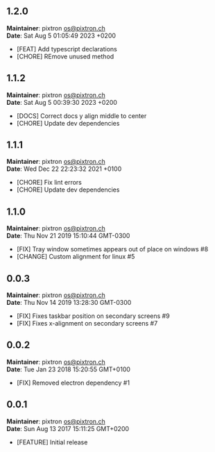 ## 1.2.0
**Maintainer**: pixtron <os@pixtron.ch>\
**Date**: Sat Aug 5 01:05:49 2023 +0200

* [FEAT] Add typescript declarations
* [CHORE] REmove unused method


## 1.1.2
**Maintainer**: pixtron <os@pixtron.ch>\
**Date**: Sat Aug 5 00:39:30 2023 +0200

* [DOCS] Correct docs y align middle to center
* [CHORE] Update dev dependencies


## 1.1.1
**Maintainer**: pixtron <os@pixtron.ch>\
**Date**: Wed Dec 22 22:23:32 2021 +0100

* [CHORE] Fix lint errors
* [CHORE] Update dev dependencies


## 1.1.0
**Maintainer**: pixtron <os@pixtron.ch>\
**Date**: Thu Nov 21 2019 15:10:44 GMT-0300

* [FIX] Tray window sometimes appears out of place on windows #8
* [CHANGE] Custom alignment for linux #5


## 0.0.3
**Maintainer**: pixtron <os@pixtron.ch>\
**Date**: Thu Nov 14 2019 13:28:30 GMT-0300

* [FIX] Fixes taskbar position on secondary screens #9
* [FIX] Fixes x-alignment on secondary screens #7


## 0.0.2
**Maintainer**: pixtron <os@pixtron.ch>\
**Date**: Tue Jan 23 2018 15:20:55 GMT+0100

* [FIX] Removed electron dependency #1


## 0.0.1
**Maintainer**: pixtron <os@pixtron.ch>\
**Date**: Sun Aug 13 2017 15:11:25 GMT+0200

* [FEATURE] Initial release
